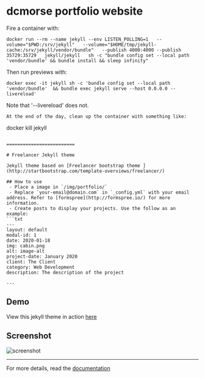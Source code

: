 # dcmorse portfolio website

Fire a container with:
```
docker run --rm --name jekyll --env LISTEN_POLLING=1   --volume="$PWD:/srv/jekyll"   --volume="$HOME/tmp/jekyll-cache:/srv/jekyll/vendor/bundle"   --publish 4000:4000 --publish 35729:35729   jekyll/jekyll   sh -c "bundle config set --local path 'vendor/bundle' && bundle install && sleep infinity"
```
Then run previews with:
```
docker exec -it jekyll sh -c 'bundle config set --local path 'vendor/bundle'  && bundle exec jekyll serve --host 0.0.0.0 --livereload'
```
Note that '--livereload' does not.
```
At the end of the day, clean up the container with something like:
```
docker kill jekyll
```

=========================

# Freelancer Jekyll theme  

Jekyll theme based on [Freelancer bootstrap theme ](http://startbootstrap.com/template-overviews/freelancer/)

## How to use
 - Place a image in `/img/portfolio/`
 - Replace `your-email@domain.com` in `_config.yml` with your email address. Refer to [formspree](http://formspree.io/) for more information.
 - Create posts to display your projects. Use the follow as an example:
```txt
---
layout: default
modal-id: 1
date: 2020-01-18
img: cabin.png
alt: image-alt
project-date: January 2020
client: The Client
category: Web Development
description: The description of the project

---
```

## Demo
View this jekyll theme in action [here](https://jeromelachaud.com/freelancer-theme)

## Screenshot
![screenshot](https://raw.githubusercontent.com/jeromelachaud/freelancer-theme/master/screenshot.png)

---------
For more details, read the [documentation](http://jekyllrb.com/)
